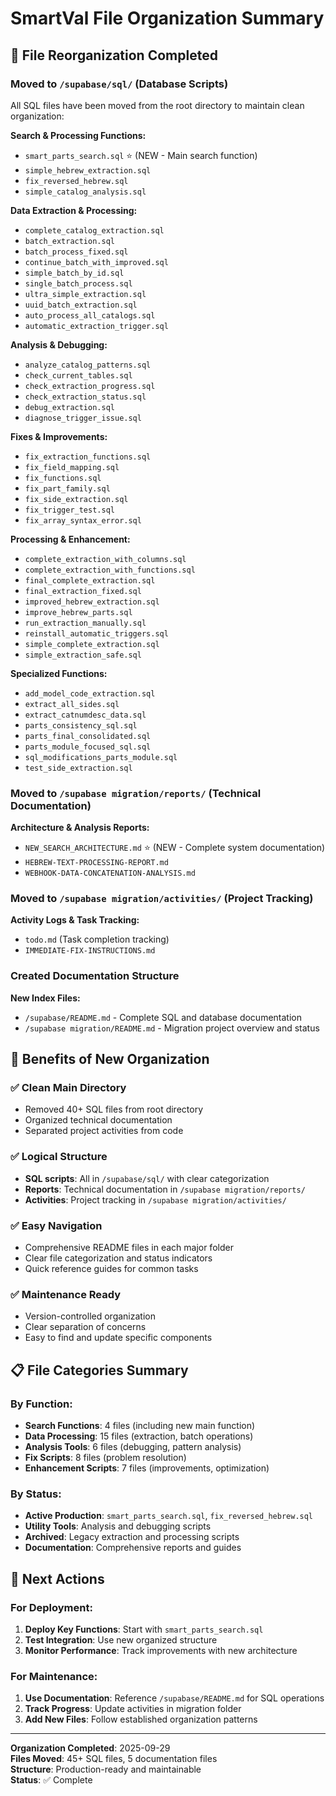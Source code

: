 # SmartVal File Organization Summary

## 📁 File Reorganization Completed

### Moved to `/supabase/sql/` (Database Scripts)
All SQL files have been moved from the root directory to maintain clean organization:

**Search & Processing Functions:**
- `smart_parts_search.sql` ⭐ (NEW - Main search function)
- `simple_hebrew_extraction.sql`
- `fix_reversed_hebrew.sql`
- `simple_catalog_analysis.sql`

**Data Extraction & Processing:**
- `complete_catalog_extraction.sql`
- `batch_extraction.sql`
- `batch_process_fixed.sql`
- `continue_batch_with_improved.sql`
- `simple_batch_by_id.sql`
- `single_batch_process.sql`
- `ultra_simple_extraction.sql`
- `uuid_batch_extraction.sql`
- `auto_process_all_catalogs.sql`
- `automatic_extraction_trigger.sql`

**Analysis & Debugging:**
- `analyze_catalog_patterns.sql`
- `check_current_tables.sql`
- `check_extraction_progress.sql`
- `check_extraction_status.sql`
- `debug_extraction.sql`
- `diagnose_trigger_issue.sql`

**Fixes & Improvements:**
- `fix_extraction_functions.sql`
- `fix_field_mapping.sql`
- `fix_functions.sql`
- `fix_part_family.sql`
- `fix_side_extraction.sql`
- `fix_trigger_test.sql`
- `fix_array_syntax_error.sql`

**Processing & Enhancement:**
- `complete_extraction_with_columns.sql`
- `complete_extraction_with_functions.sql`
- `final_complete_extraction.sql`
- `final_extraction_fixed.sql`
- `improved_hebrew_extraction.sql`
- `improve_hebrew_parts.sql`
- `run_extraction_manually.sql`
- `reinstall_automatic_triggers.sql`
- `simple_complete_extraction.sql`
- `simple_extraction_safe.sql`

**Specialized Functions:**
- `add_model_code_extraction.sql`
- `extract_all_sides.sql`
- `extract_catnumdesc_data.sql`
- `parts_consistency_sql.sql`
- `parts_final_consolidated.sql`
- `parts_module_focused_sql.sql`
- `sql_modifications_parts_module.sql`
- `test_side_extraction.sql`

### Moved to `/supabase migration/reports/` (Technical Documentation)
**Architecture & Analysis Reports:**
- `NEW_SEARCH_ARCHITECTURE.md` ⭐ (NEW - Complete system documentation)
- `HEBREW-TEXT-PROCESSING-REPORT.md`
- `WEBHOOK-DATA-CONCATENATION-ANALYSIS.md`

### Moved to `/supabase migration/activities/` (Project Tracking)
**Activity Logs & Task Tracking:**
- `todo.md` (Task completion tracking)
- `IMMEDIATE-FIX-INSTRUCTIONS.md`

### Created Documentation Structure
**New Index Files:**
- `/supabase/README.md` - Complete SQL and database documentation
- `/supabase migration/README.md` - Migration project overview and status

## 🎯 Benefits of New Organization

### ✅ Clean Main Directory
- Removed 40+ SQL files from root directory
- Organized technical documentation
- Separated project activities from code

### ✅ Logical Structure
- **SQL scripts**: All in `/supabase/sql/` with clear categorization
- **Reports**: Technical documentation in `/supabase migration/reports/`
- **Activities**: Project tracking in `/supabase migration/activities/`

### ✅ Easy Navigation
- Comprehensive README files in each major folder
- Clear file categorization and status indicators
- Quick reference guides for common tasks

### ✅ Maintenance Ready
- Version-controlled organization
- Clear separation of concerns
- Easy to find and update specific components

## 📋 File Categories Summary

### By Function:
- **Search Functions**: 4 files (including new main function)
- **Data Processing**: 15 files (extraction, batch operations)
- **Analysis Tools**: 6 files (debugging, pattern analysis)
- **Fix Scripts**: 8 files (problem resolution)
- **Enhancement Scripts**: 7 files (improvements, optimization)

### By Status:
- **Active Production**: `smart_parts_search.sql`, `fix_reversed_hebrew.sql`
- **Utility Tools**: Analysis and debugging scripts
- **Archived**: Legacy extraction and processing scripts
- **Documentation**: Comprehensive reports and guides

## 🚀 Next Actions

### For Deployment:
1. **Deploy Key Functions**: Start with `smart_parts_search.sql`
2. **Test Integration**: Use new organized structure
3. **Monitor Performance**: Track improvements with new architecture

### For Maintenance:
1. **Use Documentation**: Reference `/supabase/README.md` for SQL operations
2. **Track Progress**: Update activities in migration folder
3. **Add New Files**: Follow established organization patterns

---

**Organization Completed**: 2025-09-29  
**Files Moved**: 45+ SQL files, 5 documentation files  
**Structure**: Production-ready and maintainable  
**Status**: ✅ Complete